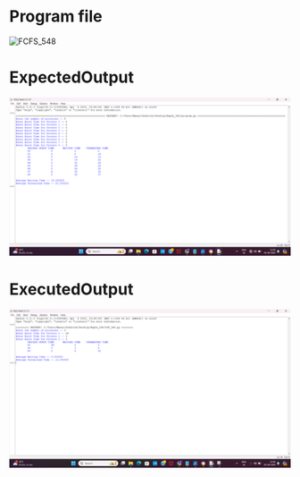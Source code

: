 # Program file
![FCFS_548](FCFS_548.png)

# ExpectedOutput
![ExpectedOutput](ExpectedOutput.png)

# ExecutedOutput
![ExecutedOutput](ExecutedOutput.png)
